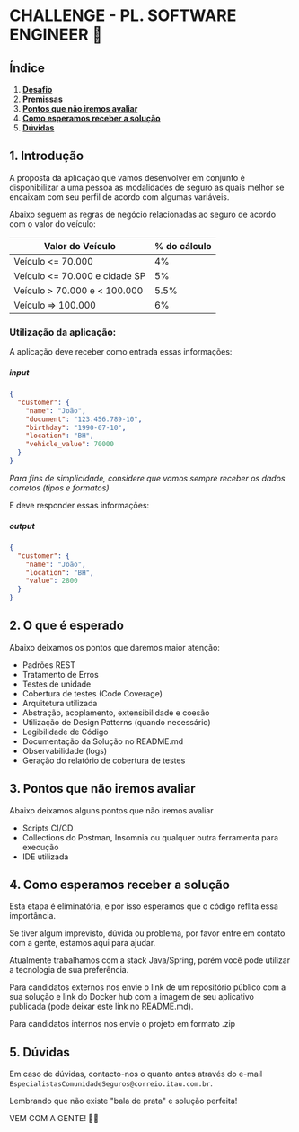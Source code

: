# CHALLENGE - PL. SOFTWARE ENGINEER 🚀

## Índice
1. [**Desafio**](#introducao)
2. [**Premissas**](#esperado)
3. [**Pontos que não iremos avaliar**](#pontos_que_nao_iremos_avaliar)
4. [**Como esperamos receber a solução**](#como_esperamos_receber)
5. [**Dúvidas**](#duvidas)


## <a name="introducao">1. Introdução</a>

A proposta da aplicação que vamos desenvolver em conjunto é disponibilizar a uma pessoa as modalidades de seguro as quais melhor se encaixam com seu perfil de acordo com algumas variáveis.

Abaixo seguem as regras de negócio relacionadas ao seguro de acordo com o valor do veículo:

| Valor do Veículo              | % do cálculo |
|-------------------------------|--------------|
| Veículo <= 70.000             | 4%           |
| Veículo <= 70.000 e cidade SP | 5%           |
| Veículo > 70.000 e < 100.000  | 5.5%         |
| Veículo => 100.000            | 6%           |

### Utilização da aplicação:

A aplicação deve receber como entrada essas informações:

##### input

```json
{
  "customer": {
    "name": "João",
    "document": "123.456.789-10",
    "birthday": "1990-07-10",
    "location": "BH",
    "vehicle_value": 70000
  }
}
```

_Para fins de simplicidade, considere que vamos sempre receber os dados corretos (tipos e formatos)_

E deve responder essas informações:

##### output

```json
{
  "customer": {
    "name": "João",
    "location": "BH",
    "value": 2800
  }
}
```

## <a name="esperado">2. O que é esperado</a>
Abaixo deixamos os pontos que daremos maior atenção:
- Padrões REST
- Tratamento de Erros
- Testes de unidade
- Cobertura de testes (Code Coverage)
- Arquitetura utilizada
- Abstração, acoplamento, extensibilidade e coesão
- Utilização de Design Patterns (quando necessário)
- Legibilidade de Código
- Documentação da Solução no README.md
- Observabilidade (logs)
- Geração do relatório de cobertura de testes

## <a name="pontos_que_nao_iremos_avaliar">3. Pontos que não iremos avaliar</a>
Abaixo deixamos alguns pontos que não iremos avaliar
- Scripts CI/CD
- Collections do Postman, Insomnia ou qualquer outra ferramenta para execução
- IDE utilizada

## <a name="como_esperamos_receber">4. Como esperamos receber a solução</a>
Esta etapa é eliminatória, e por isso esperamos que o código reflita essa importância.

Se tiver algum imprevisto, dúvida ou problema, por favor entre em contato com a gente, estamos aqui para ajudar.

Atualmente trabalhamos com a stack Java/Spring, porém você pode utilizar a tecnologia de sua preferência.

Para candidatos externos nos envie o link de um repositório público com a sua solução e link do Docker hub com a imagem de seu aplicativo publicada (pode deixar este link no README.md).

Para candidatos internos nos envie o projeto em formato .zip

## <a name="duvidas">5. Dúvidas</a>
Em caso de dúvidas, contacto-nos o quanto antes através do e-mail `EspecialistasComunidadeSeguros@correio.itau.com.br`.

Lembrando que não existe "bala de prata" e solução perfeita!

VEM COM A GENTE! 🍊🚀
